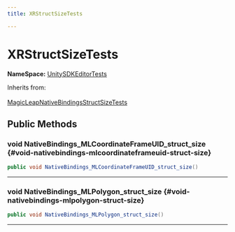 ```yaml
---
title: XRStructSizeTests

---
```


# XRStructSizeTests



**NameSpace:** 
[UnitySDKEditorTests](/unity-api/api/UnitySDKEditorTests/UnitySDKEditorTests.md) 





Inherits from: <br></br>[MagicLeapNativeBindingsStructSizeTests](/unity-api/api/UnitySDKEditorTests/UnitySDKEditorTests.MagicLeapNativeBindingsStructSizeTests.md)




## Public Methods

### void NativeBindings_MLCoordinateFrameUID_struct_size {#void-nativebindings-mlcoordinateframeuid-struct-size}

```csharp
public void NativeBindings_MLCoordinateFrameUID_struct_size()
```






-----------

### void NativeBindings_MLPolygon_struct_size {#void-nativebindings-mlpolygon-struct-size}

```csharp
public void NativeBindings_MLPolygon_struct_size()
```






-----------

